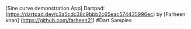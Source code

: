 [Sine curve demonstration App]
Dartpad:
(https://dartpad.dev/c3a5cdc38c9bbb2c65eac574435996ec)
by [Farheen khan] (https://github.com/farheen21)
#Dart Samples
